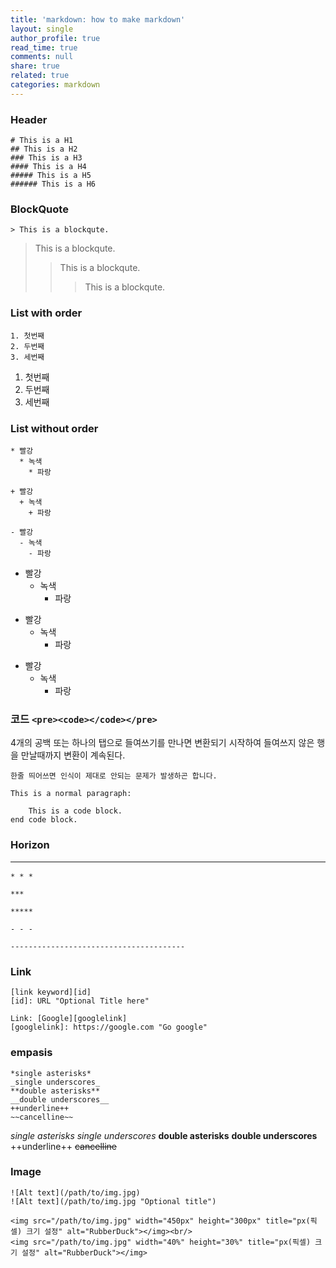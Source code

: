 ```yaml
---
title: 'markdown: how to make markdown'
layout: single
author_profile: true
read_time: true
comments: null
share: true
related: true
categories: markdown
---
```


### Header

```
# This is a H1
## This is a H2
### This is a H3
#### This is a H4
##### This is a H5
###### This is a H6
```

### BlockQuote
```
> This is a blockqute.

```
> This is a blockqute.
> > This is a blockqute.
> > > This is a blockqute.

### List with order
```
1. 첫번째
2. 두번째
3. 세번째
```
1. 첫번째
2. 두번째
3. 세번째

### List without order
```
* 빨강
  * 녹색
    * 파랑

+ 빨강
  + 녹색
    + 파랑

- 빨강
  - 녹색
    - 파랑
```
* 빨강
  * 녹색
    * 파랑

+ 빨강
  + 녹색
    + 파랑

- 빨강
  - 녹색
    - 파랑


### 코드 `<pre><code></code></pre>`
4개의 공백 또는 하나의 탭으로 들여쓰기를 만나면 변환되기 시작하여 들여쓰지 않은 행을 만날때까지 변환이 계속된다.
```
한줄 띄어쓰면 인식이 제대로 안되는 문제가 발생하곤 합니다.
```

```
This is a normal paragraph:

    This is a code block.
end code block.
```

### Horizon <hr/>
```
* * *

***

*****

- - -

---------------------------------------
```


### Link 
```
[link keyword][id]
[id]: URL "Optional Title here"

Link: [Google][googlelink]
[googlelink]: https://google.com "Go google"
```

### empasis
```
*single asterisks*
_single underscores_
**double asterisks**
__double underscores__
++underline++
~~cancelline~~
```
*single asterisks*
_single underscores_
**double asterisks**
__double underscores__
++underline++
~~cancelline~~

### Image 
```
![Alt text](/path/to/img.jpg)
![Alt text](/path/to/img.jpg "Optional title")

<img src="/path/to/img.jpg" width="450px" height="300px" title="px(픽셀) 크기 설정" alt="RubberDuck"></img><br/>
<img src="/path/to/img.jpg" width="40%" height="30%" title="px(픽셀) 크기 설정" alt="RubberDuck"></img>
```